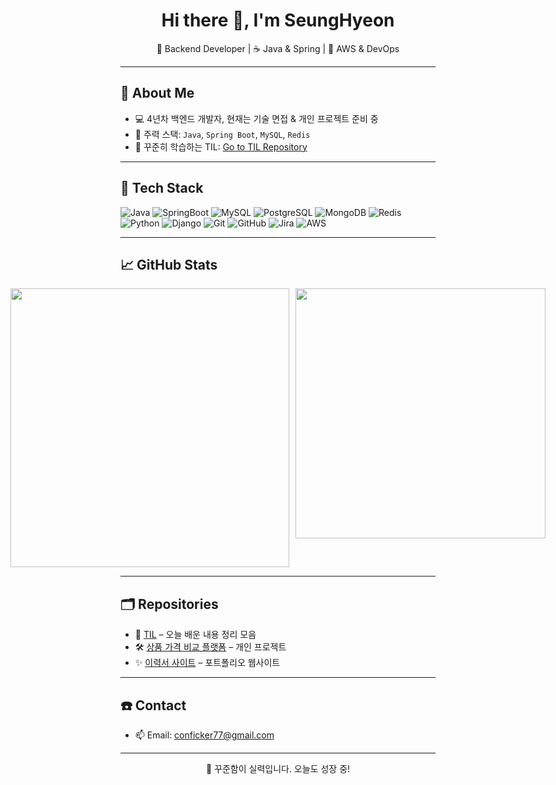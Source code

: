 <h1 align="center">Hi there 👋, I'm SeungHyeon</h1>

<p align="center">
📌 Backend Developer | ☕ Java & Spring | 🐳 AWS & DevOps  
</p>

---

## 🚀 About Me

- 💻 4년차 백엔드 개발자, 현재는 기술 면접 & 개인 프로젝트 준비 중
- 🌱 주력 스택: `Java`, `Spring Boot`, `MySQL`, `Redis`
- 📝 꾸준히 학습하는 TIL: [Go to TIL Repository](https://github.com/seunghyeon-tak/TIL)

---

## 🔧 Tech Stack

![Java](https://img.shields.io/badge/Java-007396?style=flat&logo=java&logoColor=white)
![SpringBoot](https://img.shields.io/badge/SpringBoot-6DB33F?style=flat&logo=springboot&logoColor=white)
![MySQL](https://img.shields.io/badge/MySQL-4479A1?style=flat&logo=mysql&logoColor=white)
![PostgreSQL](https://img.shields.io/badge/PostgreSQL-4169E1?style=flat&logo=postgresql&logoColor=white)
![MongoDB](https://img.shields.io/badge/MongoDB-47A248?style=flat&logo=mongodb&logoColor=white)
![Redis](https://img.shields.io/badge/Redis-DC382D?style=flat&logo=redis&logoColor=white)
![Python](https://img.shields.io/badge/Python-3776AB?style=flat&logo=python&logoColor=white)
![Django](https://img.shields.io/badge/Django-092E20?style=flat&logo=django&logoColor=white)
![Git](https://img.shields.io/badge/Git-F05032?style=flat&logo=git&logoColor=white)
![GitHub](https://img.shields.io/badge/GitHub-181717?style=flat&logo=github&logoColor=white)
![Jira](https://img.shields.io/badge/Jira-0052CC?style=flat&logo=jira&logoColor=white)
![AWS](https://img.shields.io/badge/AWS-232F3E?style=flat&logo=amazonaws&logoColor=white)


---

## 📈 GitHub Stats

<div style="display: flex; justify-content: center; gap: 10px;">
  <img src="https://github-readme-stats.vercel.app/api?username=seunghyeon-tak&show_icons=true&theme=gruvbox" width="446"/>
  <img src="https://github-readme-stats.vercel.app/api/top-langs/?username=seunghyeon-tak&layout=compact&theme=gruvbox" width="400"/>
</div>

---

## 🗂 Repositories

- 📘 [TIL](https://github.com/seunghyeon-tak/TIL) – 오늘 배운 내용 정리 모음
- 🛠 [상품 가격 비교 플랫폼](https://github.com/seunghyeon-tak/price-compare) – 개인 프로젝트
- ✨ [이력서 사이트](https://eggplant-mason-78f.notion.site/d11dfce4a30f4846bfe68a527f4a1ee3?pvs=4) – 포트폴리오 웹사이트

---

## ☎️ Contact

- 📫 Email: conficker77@gmail.com

---

<p align="center">
  🙌 꾸준함이 실력입니다. 오늘도 성장 중!
</p>
